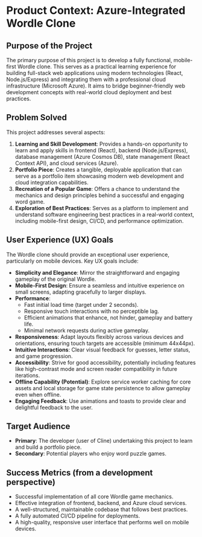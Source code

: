 # Product Context: Azure-Integrated Wordle Clone

## Purpose of the Project
The primary purpose of this project is to develop a fully functional, mobile-first Wordle clone. This serves as a practical learning experience for building full-stack web applications using modern technologies (React, Node.js/Express) and integrating them with a professional cloud infrastructure (Microsoft Azure). It aims to bridge beginner-friendly web development concepts with real-world cloud deployment and best practices.

## Problem Solved
This project addresses several aspects:
1.  **Learning and Skill Development**: Provides a hands-on opportunity to learn and apply skills in frontend (React), backend (Node.js/Express), database management (Azure Cosmos DB), state management (React Context API), and cloud services (Azure).
2.  **Portfolio Piece**: Creates a tangible, deployable application that can serve as a portfolio item showcasing modern web development and cloud integration capabilities.
3.  **Recreation of a Popular Game**: Offers a chance to understand the mechanics and design principles behind a successful and engaging word game.
4.  **Exploration of Best Practices**: Serves as a platform to implement and understand software engineering best practices in a real-world context, including mobile-first design, CI/CD, and performance optimization.

## User Experience (UX) Goals
The Wordle clone should provide an exceptional user experience, particularly on mobile devices. Key UX goals include:
-   **Simplicity and Elegance**: Mirror the straightforward and engaging gameplay of the original Wordle.
-   **Mobile-First Design**: Ensure a seamless and intuitive experience on small screens, adapting gracefully to larger displays.
-   **Performance**:
    -   Fast initial load time (target under 2 seconds).
    -   Responsive touch interactions with no perceptible lag.
    -   Efficient animations that enhance, not hinder, gameplay and battery life.
    -   Minimal network requests during active gameplay.
-   **Responsiveness**: Adapt layouts flexibly across various devices and orientations, ensuring touch targets are accessible (minimum 44x44px).
-   **Intuitive Interactions**: Clear visual feedback for guesses, letter status, and game progression.
-   **Accessibility**: Strive for good accessibility, potentially including features like high-contrast mode and screen reader compatibility in future iterations.
-   **Offline Capability (Potential)**: Explore service worker caching for core assets and local storage for game state persistence to allow gameplay even when offline.
-   **Engaging Feedback**: Use animations and toasts to provide clear and delightful feedback to the user.

## Target Audience
-   **Primary**: The developer (user of Cline) undertaking this project to learn and build a portfolio piece.
-   **Secondary**: Potential players who enjoy word puzzle games.

## Success Metrics (from a development perspective)
-   Successful implementation of all core Wordle game mechanics.
-   Effective integration of frontend, backend, and Azure cloud services.
-   A well-structured, maintainable codebase that follows best practices.
-   A fully automated CI/CD pipeline for deployments.
-   A high-quality, responsive user interface that performs well on mobile devices.
